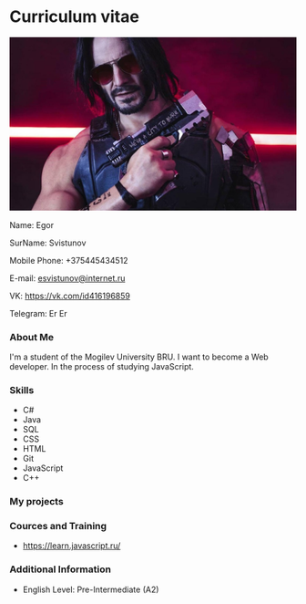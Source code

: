 # Сurriculum vitae
![Картинка](https://github.com/fs132/SVCHVS/blob/Lab-1/Images/img.jpg)

Name: Egor

SurName: Svistunov

Mobile Phone: +375445434512

E-mail: esvistunov@internet.ru

VK: https://vk.com/id416196859

Telegram: Er Er

### About Me
I'm a student of the Mogilev University BRU. I want to become a Web developer. In the process of studying JavaScript.

### Skills
- C#
- Java
- SQL
- CSS
- HTML
- Git
- JavaScript
- C++
### My projects

### Cources and Training
- https://learn.javascript.ru/

### Additional Information
- English Level: Pre-Intermediate (A2)
